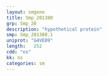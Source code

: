 ```yaml
---
layout: smgene
title: Smp_201380
grp: Smp_20
description: "hypothetical protein"
smp: Smp_201380.1
uniprot: "G4VE09"
length:   252
cdd: "ns"
kk: ns
categories: sm
---
```

